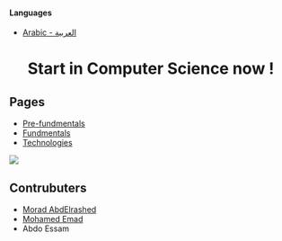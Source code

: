#### Languages

- [Arabic - العربية](./pages/ar/index)

<h1 align='center'>Start in Computer Science now !
</h1>

## Pages

- [Pre-fundmentals](./pages/en/pre-fundamentals)
- [Fundmentals](./pages/en/fundamentals)
- [Technologies](./pages/en/technologies)

<a href="https://hits.seeyoufarm.com"><img src="https://hits.seeyoufarm.com/api/count/incr/badge.svg?url=https%3A%2F%2Fzelakolase.github.io%2FCSFundamentals.github.io%2F&count_bg=%2379C83D&title_bg=%23555555&icon=&icon_color=%23E7E7E7&title=Page+Views&edge_flat=true"/></a>

## Contrubuters

- [Morad AbdElrashed](https://github.com/Zelakolase "Zelakolase")
- [Mohamed Emad](https://github.com/Hulxv "Hulxv")
- Abdo Essam
